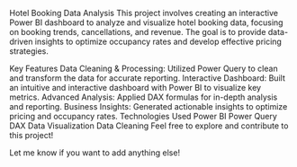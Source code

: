Hotel Booking Data Analysis
This project involves creating an interactive Power BI dashboard to analyze and visualize hotel booking data, focusing on booking trends, cancellations, and revenue. The goal is to provide data-driven insights to optimize occupancy rates and develop effective pricing strategies.

Key Features
Data Cleaning & Processing: Utilized Power Query to clean and transform the data for accurate reporting.
Interactive Dashboard: Built an intuitive and interactive dashboard with Power BI to visualize key metrics.
Advanced Analysis: Applied DAX formulas for in-depth analysis and reporting.
Business Insights: Generated actionable insights to optimize pricing and occupancy rates.
Technologies Used
Power BI
Power Query
DAX
Data Visualization
Data Cleaning
Feel free to explore and contribute to this project!

Let me know if you want to add anything else!

